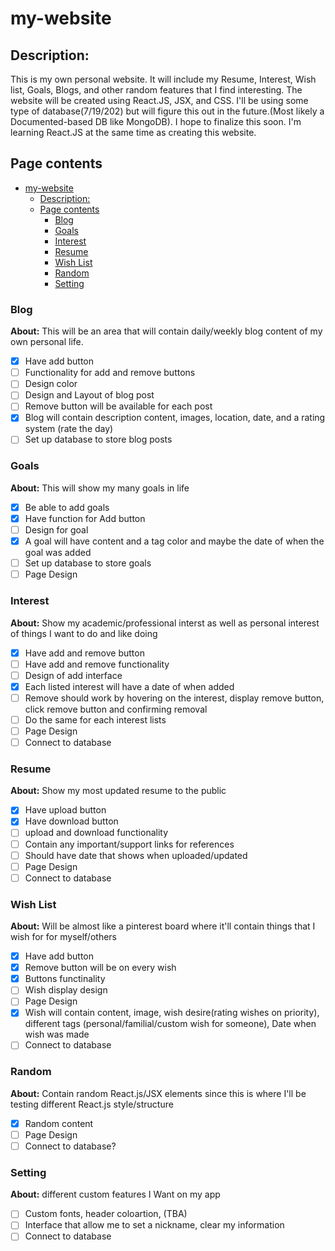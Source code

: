 # my-website

## Description: 
  This is my own personal website. It will include my Resume, Interest, Wish list, Goals, Blogs, and other random features that I find interesting. The website will be created using React.JS, JSX, and CSS. I'll be using some type of database(7/19/202) but will figure this out in the future.(Most likely a Documented-based DB like MongoDB). I hope to finalize this soon. I'm learning React.JS at the same time as creating this website.
## Page contents
- [my-website](#my-website)
  - [Description:](#description)
  - [Page contents](#page-contents)
    - [Blog](#blog)
    - [Goals](#goals)
    - [Interest](#interest)
    - [Resume](#resume)
    - [Wish List](#wish-list)
    - [Random](#random)
    - [Setting](#setting)

### Blog 
**About:** This will be an area that will contain daily/weekly blog content of my own personal life. 
- [X] Have add button
- [ ] Functionality for add and remove buttons
- [ ] Design color
- [ ] Design and Layout of blog post
- [ ] Remove button will be available for each post
- [X] Blog will contain description content, images, location, date, and a rating system (rate the day)
- [ ] Set up database to store blog posts

### Goals 
**About:** This will show my many goals in life
- [X] Be able to add goals
- [X] Have function for Add button
- [ ] Design for goal
- [X] A goal will have content and a tag color and maybe the date of when the goal was added
- [ ] Set up database to store goals
- [ ] Page Design

### Interest
**About:** Show my academic/professional interst as well as personal interest of things I want to do and like doing
- [X] Have add and remove button
- [ ] Have add and remove functionality
- [ ] Design of add interface
- [X] Each listed interest will have a date of when added
- [ ] Remove should work by hovering on the interest, display remove button, click remove button and confirming removal
- [ ] Do the same for each interest lists
- [ ] Page Design
- [ ] Connect to database

### Resume
**About:** Show my most updated resume to the public
- [X] Have upload button
- [X] Have download button
- [ ] upload and download functionality
- [ ] Contain any important/support links for references
- [ ] Should have date that shows when uploaded/updated
- [ ] Page Design
- [ ] Connect to database

### Wish List
**About:** Will be almost like a pinterest board where it'll contain things that I wish for for myself/others
- [X] Have add button
- [X] Remove button will be on every wish
- [X] Buttons functinality
- [ ] Wish display design
- [ ] Page Design
- [X] Wish will contain content, image, wish desire(rating wishes on priority), different tags (personal/familial/custom wish for someone), Date when wish was made
- [ ] Connect to database

### Random
**About:** Contain random React.js/JSX elements since this is where I'll be testing different React.js style/structure
- [X] Random content
- [ ] Page Design
- [ ] Connect to database?

### Setting
**About:** different custom features I Want on my app
- [ ] Custom fonts, header coloartion, (TBA)
- [ ] Interface that allow me to set a nickname, clear my information
- [ ] Connect to database
